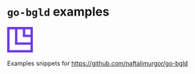 # `go-bgld` examples


<img src="Icon.png" style="height: 60px;"/>

Examples snippets for https://github.com/naftalimurgor/go-bgld

